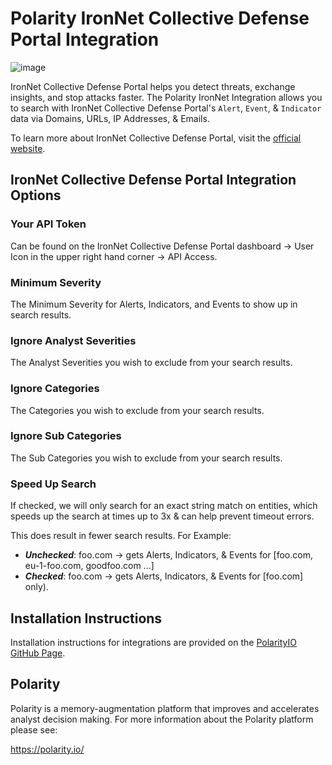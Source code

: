# Polarity IronNet Collective Defense Portal Integration
![image](https://img.shields.io/badge/status-beta-green.svg)

IronNet Collective Defense Portal helps you detect threats, exchange insights, and stop attacks faster. The Polarity IronNet Integration allows you to search with IronNet Collective Defense Portal's `Alert`, `Event`, & `Indicator` data via Domains, URLs, IP Addresses, & Emails.


To learn more about IronNet Collective Defense Portal, visit the [official website](https://www.ironnet.com/).


## IronNet Collective Defense Portal Integration Options

### Your API Token
Can be found on the IronNet Collective Defense Portal dashboard -> User Icon in the upper right hand corner -> API Access.

### Minimum Severity
The Minimum Severity for Alerts, Indicators, and Events to show up in search results.

### Ignore Analyst Severities
The Analyst Severities you wish to exclude from your search results.

### Ignore Categories
The Categories you wish to exclude from your search results.

### Ignore Sub Categories
The Sub Categories you wish to exclude from your search results.

### Speed Up Search
If checked, we will only search for an exact string match on entities, which speeds up the search at times up to 3x & can help prevent timeout errors.

This does result in fewer search results.  For Example:
- ***Unchecked***: foo.com -> gets Alerts, Indicators, & Events for [foo.com, eu-1-foo.com, goodfoo.com ...]
- ***Checked***: foo.com -> gets Alerts, Indicators, & Events for [foo.com] only).


## Installation Instructions

Installation instructions for integrations are provided on the [PolarityIO GitHub Page](https://polarityio.github.io/).


## Polarity

Polarity is a memory-augmentation platform that improves and accelerates analyst decision making.  For more information about the Polarity platform please see:

https://polarity.io/

